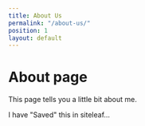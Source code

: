 ```yaml
---
title: About Us
permalink: "/about-us/"
position: 1
layout: default
---
```


# About page

This page tells you a little bit about me.

I have "Saved" this in siteleaf...
